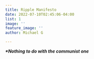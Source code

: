```yaml
---
title: Ripple Manifesto
date: 2022-07-10T02:45:06-04:00
list: 1
image: ''
feature_image: ''
author: Michael G

---
```

**_*Nothing to do with the communist one_**